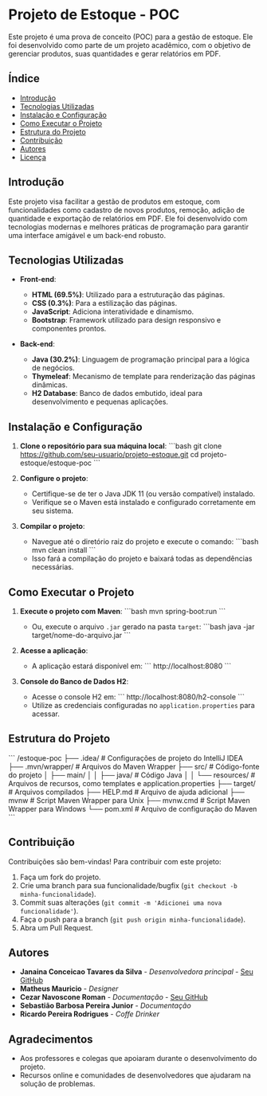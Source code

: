 
# Projeto de Estoque - POC

Este projeto é uma prova de conceito (POC) para a gestão de estoque. Ele foi desenvolvido como parte de um projeto acadêmico, com o objetivo de gerenciar produtos, suas quantidades e gerar relatórios em PDF. 

## Índice

- [Introdução](#introdução)
- [Tecnologias Utilizadas](#tecnologias-utilizadas)
- [Instalação e Configuração](#instalação-e-configuração)
- [Como Executar o Projeto](#como-executar-o-projeto)
- [Estrutura do Projeto](#estrutura-do-projeto)
- [Contribuição](#contribuição)
- [Autores](#autores)
- [Licença](#licença)

## Introdução

Este projeto visa facilitar a gestão de produtos em estoque, com funcionalidades como cadastro de novos produtos, remoção, adição de quantidade e exportação de relatórios em PDF. Ele foi desenvolvido com tecnologias modernas e melhores práticas de programação para garantir uma interface amigável e um back-end robusto.

## Tecnologias Utilizadas

- **Front-end**:
  - **HTML (69.5%)**: Utilizado para a estruturação das páginas.
  - **CSS (0.3%)**: Para a estilização das páginas.
  - **JavaScript**: Adiciona interatividade e dinamismo.
  - **Bootstrap**: Framework utilizado para design responsivo e componentes prontos.

- **Back-end**:
  - **Java (30.2%)**: Linguagem de programação principal para a lógica de negócios.
  - **Thymeleaf**: Mecanismo de template para renderização das páginas dinâmicas.
  - **H2 Database**: Banco de dados embutido, ideal para desenvolvimento e pequenas aplicações.

## Instalação e Configuração

1. **Clone o repositório para sua máquina local**:
   \`\`\`bash
   git clone https://github.com/seu-usuario/projeto-estoque.git
   cd projeto-estoque/estoque-poc
   \`\`\`

2. **Configure o projeto**:
   - Certifique-se de ter o Java JDK 11 (ou versão compatível) instalado.
   - Verifique se o Maven está instalado e configurado corretamente em seu sistema.

3. **Compilar o projeto**:
   - Navegue até o diretório raiz do projeto e execute o comando:
     \`\`\`bash
     mvn clean install
     \`\`\`
   - Isso fará a compilação do projeto e baixará todas as dependências necessárias.

## Como Executar o Projeto

1. **Execute o projeto com Maven**:
   \`\`\`bash
   mvn spring-boot:run
   \`\`\`

   - Ou, execute o arquivo `.jar` gerado na pasta `target`:
     \`\`\`bash
     java -jar target/nome-do-arquivo.jar
     \`\`\`

2. **Acesse a aplicação**:
   - A aplicação estará disponível em:
     \`\`\`
     http://localhost:8080
     \`\`\`

3. **Console do Banco de Dados H2**:
   - Acesse o console H2 em:
     \`\`\`
     http://localhost:8080/h2-console
     \`\`\`
   - Utilize as credenciais configuradas no `application.properties` para acessar.

## Estrutura do Projeto

\`\`\`
/estoque-poc
├── .idea/                # Configurações de projeto do IntelliJ IDEA
├── .mvn/wrapper/         # Arquivos do Maven Wrapper
├── src/                  # Código-fonte do projeto
│   ├── main/
│   │   ├── java/         # Código Java
│   │   └── resources/    # Arquivos de recursos, como templates e application.properties
├── target/               # Arquivos compilados
├── HELP.md               # Arquivo de ajuda adicional
├── mvnw                  # Script Maven Wrapper para Unix
├── mvnw.cmd              # Script Maven Wrapper para Windows
└── pom.xml               # Arquivo de configuração do Maven
\`\`\`

## Contribuição

Contribuições são bem-vindas! Para contribuir com este projeto:

1. Faça um fork do projeto.
2. Crie uma branch para sua funcionalidade/bugfix (`git checkout -b minha-funcionalidade`).
3. Commit suas alterações (`git commit -m 'Adicionei uma nova funcionalidade'`).
4. Faça o push para a branch (`git push origin minha-funcionalidade`).
5. Abra um Pull Request.

## Autores

- **Janaina Conceicao Tavares da Silva** - *Desenvolvedora principal* - [Seu GitHub]([https://github.com/seu-usuario](https://github.com/tavaresjana))
- **Matheus Mauricio** - *Designer*
- **Cezar Navoscone Roman** - *Documentação* - [Seu GitHub](https://github.com/aRandomITguy)
- **Sebastião Barbosa Pereira Junior** - *Documentação*
- **Ricardo Pereira Rodrigues** - *Coffe Drinker*


## Agradecimentos

- Aos professores e colegas que apoiaram durante o desenvolvimento do projeto.
- Recursos online e comunidades de desenvolvedores que ajudaram na solução de problemas.
